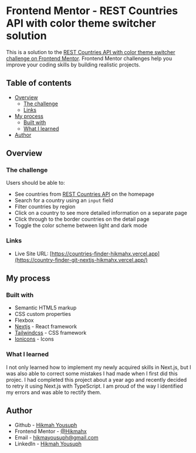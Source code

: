 # Frontend Mentor - REST Countries API with color theme switcher solution

This is a solution to the [REST Countries API with color theme switcher challenge on Frontend Mentor](https://www.frontendmentor.io/challenges/rest-countries-api-with-color-theme-switcher-5cacc469fec04111f7b848ca). Frontend Mentor challenges help you improve your coding skills by building realistic projects. 

## Table of contents

- [Overview](#overview)
  - [The challenge](#the-challenge)
  - [Links](#links)
- [My process](#my-process)
  - [Built with](#built-with)
  - [What I learned](#what-i-learned)
- [Author](#author)


## Overview

### The challenge

Users should be able to:

- See countries from [REST Countries API](https://restcountries.com) on the homepage
- Search for a country using an `input` field
- Filter countries by region
- Click on a country to see more detailed information on a separate page
- Click through to the border countries on the detail page
- Toggle the color scheme between light and dark mode 


### Links

- Live Site URL: [https://countries-finder-hikmahx.vercel.app](https://country-finder-git-nextjs-hikmahx.vercel.app/)

## My process

### Built with

- Semantic HTML5 markup
- CSS custom properties
- Flexbox
- [Nextjs](https://nextjs.org/) - React framework
- [Tailwindcss](https://tailwindcss.com/) - CSS framework
- [Ionicons](https://ionicons.com) - Icons



### What I learned
I not only learned how to implement my newly acquired skills in Next.js, but I was also able to correct some mistakes I had made when I first did this projec. I had completed this project about a year ago and recently decided to retry it using Next.js with TypeScript. I am proud of the way I identified my errors and was able to rectify them.


## Author

- Github - [Hikmah Yousuph](https://github.com/Hikmahx)
- Frontend Mentor - [@Hikmahx](https://www.frontendmentor.io/profile/Hikmahx)
- Email - [hikmayousuph@gmail.com](hikmayousuph@gmail.com)
- LinkedIn - [Hikmah Yousuph](linkedin.com/in/hikmah-yousuph-449467204/)